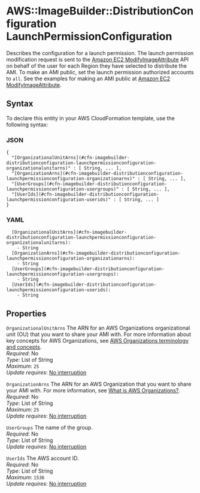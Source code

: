 # AWS::ImageBuilder::DistributionConfiguration LaunchPermissionConfiguration<a name="aws-properties-imagebuilder-distributionconfiguration-launchpermissionconfiguration"></a>

Describes the configuration for a launch permission\. The launch permission modification request is sent to the [Amazon EC2 ModifyImageAttribute](https://docs.aws.amazon.com/AWSEC2/latest/APIReference/API_ModifyImageAttribute.html) API on behalf of the user for each Region they have selected to distribute the AMI\. To make an AMI public, set the launch permission authorized accounts to `all`\. See the examples for making an AMI public at [Amazon EC2 ModifyImageAttribute](https://docs.aws.amazon.com/AWSEC2/latest/APIReference/API_ModifyImageAttribute.html)\.

## Syntax<a name="aws-properties-imagebuilder-distributionconfiguration-launchpermissionconfiguration-syntax"></a>

To declare this entity in your AWS CloudFormation template, use the following syntax:

### JSON<a name="aws-properties-imagebuilder-distributionconfiguration-launchpermissionconfiguration-syntax.json"></a>

```
{
  "[OrganizationalUnitArns](#cfn-imagebuilder-distributionconfiguration-launchpermissionconfiguration-organizationalunitarns)" : [ String, ... ],
  "[OrganizationArns](#cfn-imagebuilder-distributionconfiguration-launchpermissionconfiguration-organizationarns)" : [ String, ... ],
  "[UserGroups](#cfn-imagebuilder-distributionconfiguration-launchpermissionconfiguration-usergroups)" : [ String, ... ],
  "[UserIds](#cfn-imagebuilder-distributionconfiguration-launchpermissionconfiguration-userids)" : [ String, ... ]
}
```

### YAML<a name="aws-properties-imagebuilder-distributionconfiguration-launchpermissionconfiguration-syntax.yaml"></a>

```
  [OrganizationalUnitArns](#cfn-imagebuilder-distributionconfiguration-launchpermissionconfiguration-organizationalunitarns): 
    - String
  [OrganizationArns](#cfn-imagebuilder-distributionconfiguration-launchpermissionconfiguration-organizationarns): 
    - String
  [UserGroups](#cfn-imagebuilder-distributionconfiguration-launchpermissionconfiguration-usergroups): 
    - String
  [UserIds](#cfn-imagebuilder-distributionconfiguration-launchpermissionconfiguration-userids): 
    - String
```

## Properties<a name="aws-properties-imagebuilder-distributionconfiguration-launchpermissionconfiguration-properties"></a>

`OrganizationalUnitArns`  <a name="cfn-imagebuilder-distributionconfiguration-launchpermissionconfiguration-organizationalunitarns"></a>
The ARN for an AWS Organizations organizational unit \(OU\) that you want to share your AMI with\. For more information about key concepts for AWS Organizations, see [AWS Organizations terminology and concepts](https://docs.aws.amazon.com/organizations/latest/userguide/orgs_getting-started_concepts.html)\.  
*Required*: No  
*Type*: List of String  
*Maximum*: `25`  
*Update requires*: [No interruption](https://docs.aws.amazon.com/AWSCloudFormation/latest/UserGuide/using-cfn-updating-stacks-update-behaviors.html#update-no-interrupt)

`OrganizationArns`  <a name="cfn-imagebuilder-distributionconfiguration-launchpermissionconfiguration-organizationarns"></a>
The ARN for an AWS Organization that you want to share your AMI with\. For more information, see [What is AWS Organizations?](https://docs.aws.amazon.com/organizations/latest/userguide/orgs_introduction.html)\.  
*Required*: No  
*Type*: List of String  
*Maximum*: `25`  
*Update requires*: [No interruption](https://docs.aws.amazon.com/AWSCloudFormation/latest/UserGuide/using-cfn-updating-stacks-update-behaviors.html#update-no-interrupt)

`UserGroups`  <a name="cfn-imagebuilder-distributionconfiguration-launchpermissionconfiguration-usergroups"></a>
The name of the group\.  
*Required*: No  
*Type*: List of String  
*Update requires*: [No interruption](https://docs.aws.amazon.com/AWSCloudFormation/latest/UserGuide/using-cfn-updating-stacks-update-behaviors.html#update-no-interrupt)

`UserIds`  <a name="cfn-imagebuilder-distributionconfiguration-launchpermissionconfiguration-userids"></a>
The AWS account ID\.  
*Required*: No  
*Type*: List of String  
*Maximum*: `1536`  
*Update requires*: [No interruption](https://docs.aws.amazon.com/AWSCloudFormation/latest/UserGuide/using-cfn-updating-stacks-update-behaviors.html#update-no-interrupt)